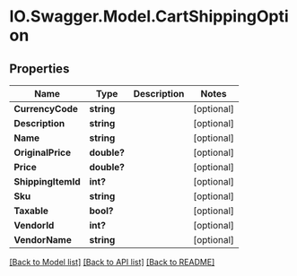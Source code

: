 # IO.Swagger.Model.CartShippingOption
## Properties

Name | Type | Description | Notes
------------ | ------------- | ------------- | -------------
**CurrencyCode** | **string** |  | [optional] 
**Description** | **string** |  | [optional] 
**Name** | **string** |  | [optional] 
**OriginalPrice** | **double?** |  | [optional] 
**Price** | **double?** |  | [optional] 
**ShippingItemId** | **int?** |  | [optional] 
**Sku** | **string** |  | [optional] 
**Taxable** | **bool?** |  | [optional] 
**VendorId** | **int?** |  | [optional] 
**VendorName** | **string** |  | [optional] 

[[Back to Model list]](../README.md#documentation-for-models) [[Back to API list]](../README.md#documentation-for-api-endpoints) [[Back to README]](../README.md)

